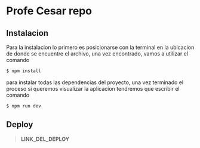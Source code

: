 # Profe Cesar repo

## Instalacion

Para la instalacion lo primero es posicionarse con la terminal en la ubicacion de donde se encuentre el archivo, una vez encontrado, vamos a utilizar el comando

```bash
$ npm install
```

para instalar todas las dependencias del proyecto, una vez terminado el proceso si queremos visualizar la aplicacion tendremos que escribir el comando

```bash
$ npm run dev
```

## Deploy

> **LINK_DEL_DEPLOY**
